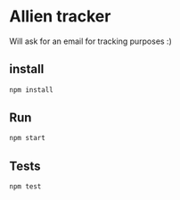 # Allien tracker

Will ask for an email for tracking purposes :)

## install

```bash
npm install
```

## Run

```bash
npm start
```

## Tests

```bash
npm test
```
